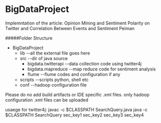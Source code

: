 # BigDataProject
Implemntation of the article: 
Opinion Mining and Sentiment Polarity on Twitter and Correlation Between Events and Sentiment Peiman

#####Folder Structure
* BigDataProject
    * lib       --all the external file goes here
    * src       --dir of java source
        * bigdata.twitterapi        --data collection code using twitter4j
        * bigdata.mapreduce         --map reduce code for sentiment analysis
        * flume                     --flume codes and configuration if any
    * scripts                       --scripts python, shell etc
    * conf                          --hadoop configuration file

Please do no add build artifacts or IDE specific .xml files. only hadoop
configuration .xml files can be uploaded

usaege for twitter4j:
javac -c $CLASSPATH SearchQuery.java
java -c $CLASSPATH SearchQuery sec_key1 sec_key2 sec_key3 sec_key4
    



